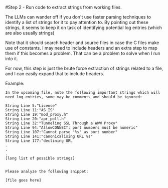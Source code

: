 #Step 2 - Run code to extract strings from working files.

The LLMs can wander off if you don't use faster parsing techniques to identify a list of strings for it to pay attention to.
By pointing out these strings, it seems to keep it on task of identifying potential log entries (which are also usually strings)

Note that it should search header and source files in case the C files make use of constants. I may need to include headers and an extra step to map them if this becomes a problem. That can be a problem to solve when I run into it.

For now, this step is just the brute force extraction of strings related to a file, and I can easily expand that to include headers.

Example:

```
In the upcoming file, note the following important strings which will need log entries, some may be comments and should be ignored:

String Line 5:"License"
String Line 11:"AS IS"
String Line 19:"mod_proxy.h"
String Line 20:"apr_poll.h"
String Line 32:"Tunneling SSL Through a WWW Proxy"
String Line 94:"AllowCONNECT: port numbers must be numeric"
String Line 107:"Cannot parse '%s' as port number"
String Line 141:"canonicalising URL %s"
String Line 177:"declining URL
.
.
.
[long list of possible strings]


Please analyze the following snippet:

[file goes here]


``` 



